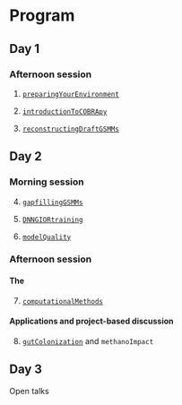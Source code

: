 # Program

## Day 1

### Afternoon session

1. [`preparingYourEnvironment`](./preparingYourEnvironment.ipynb)

2. [`introductionToCOBRApy`](./introductionToCOBRApy.ipynb)

3. [`reconstructingDraftGSMMs`](./reconstructingDraftGSMMs.ipynb)



## Day 2

### Morning session 

4. [`gapfillingGSMMs`](./gapfillingGSMMs.ipynb)

5. [`DNNGIORtraining`](./DNNGIORtraining.ipynb)

6. [`modelQuality`](./modelQuality.ipynb)

### Afternoon session

#### The 
7. [`computationalMethods`](./computationalMethods.ipynb)


#### Applications and project-based discussion

8. [`gutColonization`]() and `methanoImpact`


## Day 3 

Open talks
<!-- TODO (Haris Zafeiropoulos, 2025-03-11): 
Would be nice to have the presentations either on this repo or in a Google folder or something. 
-->


